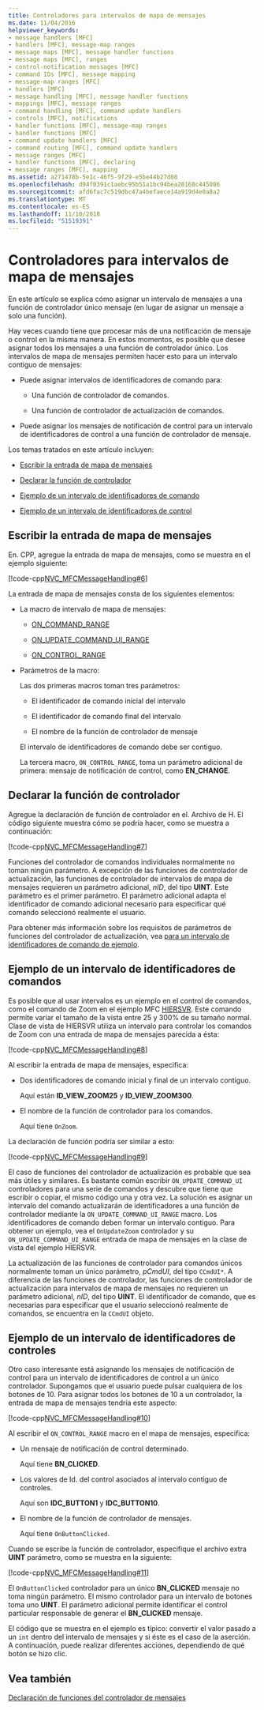 ```yaml
---
title: Controladores para intervalos de mapa de mensajes
ms.date: 11/04/2016
helpviewer_keywords:
- message handlers [MFC]
- handlers [MFC], message-map ranges
- message maps [MFC], message handler functions
- message maps [MFC], ranges
- control-notification messages [MFC]
- command IDs [MFC], message mapping
- message-map ranges [MFC]
- handlers [MFC]
- message handling [MFC], message handler functions
- mappings [MFC], message ranges
- command handling [MFC], command update handlers
- controls [MFC], notifications
- handler functions [MFC], message-map ranges
- handler functions [MFC]
- command update handlers [MFC]
- command routing [MFC], command update handlers
- message ranges [MFC]
- handler functions [MFC], declaring
- message ranges [MFC], mapping
ms.assetid: a271478b-5e1c-46f5-9f29-e5be44b27d08
ms.openlocfilehash: d94f0391c1aebc95b51a1bc94bea28168c445086
ms.sourcegitcommit: afd6fac7c519dbc47a4befaece14a919d4e0a8a2
ms.translationtype: MT
ms.contentlocale: es-ES
ms.lasthandoff: 11/10/2018
ms.locfileid: "51519391"
---
```

# <a name="handlers-for-message-map-ranges"></a>Controladores para intervalos de mapa de mensajes

En este artículo se explica cómo asignar un intervalo de mensajes a una función de controlador único mensaje (en lugar de asignar un mensaje a solo una función).

Hay veces cuando tiene que procesar más de una notificación de mensaje o control en la misma manera. En estos momentos, es posible que desee asignar todos los mensajes a una función de controlador único. Los intervalos de mapa de mensajes permiten hacer esto para un intervalo contiguo de mensajes:

- Puede asignar intervalos de identificadores de comando para:

  - Una función de controlador de comandos.

  - Una función de controlador de actualización de comandos.

- Puede asignar los mensajes de notificación de control para un intervalo de identificadores de control a una función de controlador de mensaje.

Los temas tratados en este artículo incluyen:

- [Escribir la entrada de mapa de mensajes](#_core_writing_the_message.2d.map_entry)

- [Declarar la función de controlador](#_core_declaring_the_handler_function)

- [Ejemplo de un intervalo de identificadores de comando](#_core_example_for_a_range_of_command_ids)

- [Ejemplo de un intervalo de identificadores de control](#_core_example_for_a_range_of_control_ids)

##  <a name="_core_writing_the_message.2d.map_entry"></a> Escribir la entrada de mapa de mensajes

En. CPP, agregue la entrada de mapa de mensajes, como se muestra en el ejemplo siguiente:

[!code-cpp[NVC_MFCMessageHandling#6](../mfc/codesnippet/cpp/handlers-for-message-map-ranges_1.cpp)]

La entrada de mapa de mensajes consta de los siguientes elementos:

- La macro de intervalo de mapa de mensajes:

  - [ON_COMMAND_RANGE](reference/message-map-macros-mfc.md#on_command_range)

  - [ON_UPDATE_COMMAND_UI_RANGE](reference/message-map-macros-mfc.md#on_update_command_ui_range)

  - [ON_CONTROL_RANGE](reference/message-map-macros-mfc.md#on_control_range)

- Parámetros de la macro:

  Las dos primeras macros toman tres parámetros:

  - El identificador de comando inicial del intervalo

  - El identificador de comando final del intervalo

  - El nombre de la función de controlador de mensaje

  El intervalo de identificadores de comando debe ser contiguo.

  La tercera macro, `ON_CONTROL_RANGE`, toma un parámetro adicional de primera: mensaje de notificación de control, como **EN_CHANGE**.

##  <a name="_core_declaring_the_handler_function"></a> Declarar la función de controlador

Agregue la declaración de función de controlador en el. Archivo de H. El código siguiente muestra cómo se podría hacer, como se muestra a continuación:

[!code-cpp[NVC_MFCMessageHandling#7](../mfc/codesnippet/cpp/handlers-for-message-map-ranges_2.h)]

Funciones del controlador de comandos individuales normalmente no toman ningún parámetro. A excepción de las funciones de controlador de actualización, las funciones de controlador de intervalos de mapa de mensajes requieren un parámetro adicional, *nID*, del tipo **UINT**. Este parámetro es el primer parámetro. El parámetro adicional adapta el identificador de comando adicional necesario para especificar qué comando seleccionó realmente el usuario.

Para obtener más información sobre los requisitos de parámetros de funciones del controlador de actualización, vea [para un intervalo de identificadores de comando de ejemplo](#_core_example_for_a_range_of_command_ids).

##  <a name="_core_example_for_a_range_of_command_ids"></a> Ejemplo de un intervalo de identificadores de comandos

Es posible que al usar intervalos es un ejemplo en el control de comandos, como el comando de Zoom en el ejemplo MFC [HIERSVR](../visual-cpp-samples.md). Este comando permite variar el tamaño de la vista entre 25 y 300% de su tamaño normal. Clase de vista de HIERSVR utiliza un intervalo para controlar los comandos de Zoom con una entrada de mapa de mensajes parecida a ésta:

[!code-cpp[NVC_MFCMessageHandling#8](../mfc/codesnippet/cpp/handlers-for-message-map-ranges_3.cpp)]

Al escribir la entrada de mapa de mensajes, especifica:

- Dos identificadores de comando inicial y final de un intervalo contiguo.

   Aquí están **ID_VIEW_ZOOM25** y **ID_VIEW_ZOOM300**.

- El nombre de la función de controlador para los comandos.

   Aquí tiene `OnZoom`.

La declaración de función podría ser similar a esto:

[!code-cpp[NVC_MFCMessageHandling#9](../mfc/codesnippet/cpp/handlers-for-message-map-ranges_4.h)]

El caso de funciones del controlador de actualización es probable que sea más útiles y similares. Es bastante común escribir `ON_UPDATE_COMMAND_UI` controladores para una serie de comandos y descubre que tiene que escribir o copiar, el mismo código una y otra vez. La solución es asignar un intervalo del comando actualizarán de identificadores a una función de controlador mediante la `ON_UPDATE_COMMAND_UI_RANGE` macro. Los identificadores de comando deben formar un intervalo contiguo. Para obtener un ejemplo, vea el `OnUpdateZoom` controlador y su `ON_UPDATE_COMMAND_UI_RANGE` entrada de mapa de mensajes en la clase de vista del ejemplo HIERSVR.

La actualización de las funciones de controlador para comandos únicos normalmente toman un único parámetro, *pCmdUI*, del tipo `CCmdUI*`. A diferencia de las funciones de controlador, las funciones de controlador de actualización para intervalos de mapa de mensajes no requieren un parámetro adicional, *nID*, del tipo **UINT**. El identificador de comando, que es necesarias para especificar que el usuario seleccionó realmente de comandos, se encuentra en la `CCmdUI` objeto.

##  <a name="_core_example_for_a_range_of_control_ids"></a> Ejemplo de un intervalo de identificadores de controles

Otro caso interesante está asignando los mensajes de notificación de control para un intervalo de identificadores de control a un único controlador. Supongamos que el usuario puede pulsar cualquiera de los botones de 10. Para asignar todos los botones de 10 a un controlador, la entrada de mapa de mensajes tendría este aspecto:

[!code-cpp[NVC_MFCMessageHandling#10](../mfc/codesnippet/cpp/handlers-for-message-map-ranges_5.cpp)]

Al escribir el `ON_CONTROL_RANGE` macro en el mapa de mensajes, especifica:

- Un mensaje de notificación de control determinado.

   Aquí tiene **BN_CLICKED**.

- Los valores de Id. del control asociados al intervalo contiguo de controles.

   Aquí son **IDC_BUTTON1** y **IDC_BUTTON10**.

- El nombre de la función de controlador de mensajes.

   Aquí tiene `OnButtonClicked`.

Cuando se escribe la función de controlador, especifique el archivo extra **UINT** parámetro, como se muestra en la siguiente:

[!code-cpp[NVC_MFCMessageHandling#11](../mfc/codesnippet/cpp/handlers-for-message-map-ranges_6.cpp)]

El `OnButtonClicked` controlador para un único **BN_CLICKED** mensaje no toma ningún parámetro. El mismo controlador para un intervalo de botones toma uno **UINT**. El parámetro adicional permite identificar el control particular responsable de generar el **BN_CLICKED** mensaje.

El código que se muestra en el ejemplo es típico: convertir el valor pasado a un `int` dentro del intervalo de mensajes y si éste es el caso de la aserción. A continuación, puede realizar diferentes acciones, dependiendo de qué botón se hizo clic.

## <a name="see-also"></a>Vea también

[Declaración de funciones del controlador de mensajes](../mfc/declaring-message-handler-functions.md)

